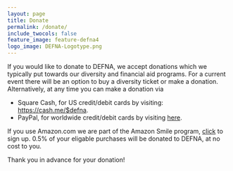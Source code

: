 ```yaml
---
layout: page
title: Donate
permalink: /donate/
include_twocols: false
feature_image: feature-defna4
logo_image: DEFNA-Logotype.png
---
```


<p>If you would like to donate to DEFNA, we accept donations which we typically put towards our diversity and financial aid programs. For a current event there will be an option to buy a diversity ticket or make a donation. Alternatively, at any time you can make a donation via</p>

<ul>
	<li>Square Cash, for US credit/debit cards by visiting: <a href="https://cash.me/$defna" target="_blank">https://cash.me/$defna</a>.</li>
	<li>PayPal, for worldwide credit/debit cards by visiting <a href="https://www.paypal.com/cgi-bin/webscr?cmd=_s-xclick&hosted_button_id=GX3E7TFRRWTA2" target="_blank">here</a>.</li>
</ul>

<p>If you use Amazon.com we are part of the Amazon Smile program, <a href="https://smile.amazon.com/ch/47-3151229" target="_blank">click</a> to sign up. 0.5% of your eligable purchases will be donated to DEFNA, at no cost to you.</p>

<p>Thank you in advance for your donation!</p>
